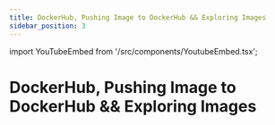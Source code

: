 ```yaml
---
title: DockerHub, Pushing Image to DockerHub && Exploring Images
sidebar_position: 3
---
```


import YouTubeEmbed from '/src/components/YoutubeEmbed.tsx';

# DockerHub, Pushing Image to DockerHub && Exploring Images

<YouTubeEmbed videoId="YdSCJJ6STBPA" />
